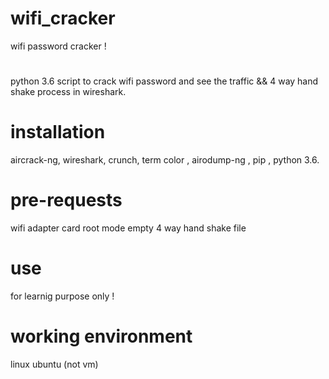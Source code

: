 # wifi_cracker

wifi password cracker !

#
python 3.6 script to crack wifi password and see the traffic && 4 way hand shake process in wireshark.

# installation

aircrack-ng,  wireshark, crunch, term color , airodump-ng , pip , python 3.6.

# pre-requests

wifi adapter card
root mode
empty 4 way hand shake file

# use

for learnig purpose only ! 

# working environment

linux ubuntu (not vm)

